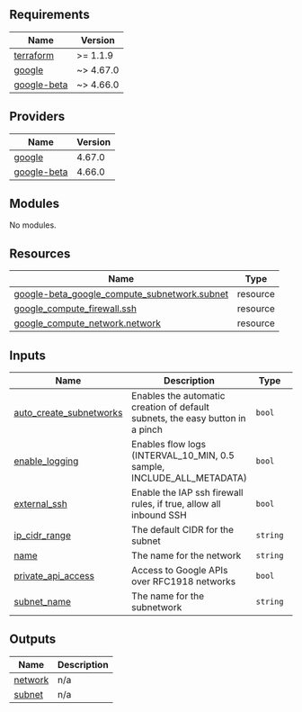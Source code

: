 <!-- BEGIN_TF_DOCS -->
## Requirements

| Name | Version |
|------|---------|
| <a name="requirement_terraform"></a> [terraform](#requirement\_terraform) | >= 1.1.9 |
| <a name="requirement_google"></a> [google](#requirement\_google) | ~> 4.67.0 |
| <a name="requirement_google-beta"></a> [google-beta](#requirement\_google-beta) | ~> 4.66.0 |

## Providers

| Name | Version |
|------|---------|
| <a name="provider_google"></a> [google](#provider\_google) | 4.67.0 |
| <a name="provider_google-beta"></a> [google-beta](#provider\_google-beta) | 4.66.0 |

## Modules

No modules.

## Resources

| Name | Type |
|------|------|
| [google-beta_google_compute_subnetwork.subnet](https://registry.terraform.io/providers/hashicorp/google-beta/latest/docs/resources/google_compute_subnetwork) | resource |
| [google_compute_firewall.ssh](https://registry.terraform.io/providers/hashicorp/google/latest/docs/resources/compute_firewall) | resource |
| [google_compute_network.network](https://registry.terraform.io/providers/hashicorp/google/latest/docs/resources/compute_network) | resource |

## Inputs

| Name | Description | Type | Default | Required |
|------|-------------|------|---------|:--------:|
| <a name="input_auto_create_subnetworks"></a> [auto\_create\_subnetworks](#input\_auto\_create\_subnetworks) | Enables the automatic creation of default subnets, the easy button in a pinch | `bool` | `false` | no |
| <a name="input_enable_logging"></a> [enable\_logging](#input\_enable\_logging) | Enables flow logs (INTERVAL\_10\_MIN, 0.5 sample, INCLUDE\_ALL\_METADATA) | `bool` | `false` | no |
| <a name="input_external_ssh"></a> [external\_ssh](#input\_external\_ssh) | Enable the IAP ssh firewall rules, if true, allow all inbound SSH | `bool` | `false` | no |
| <a name="input_ip_cidr_range"></a> [ip\_cidr\_range](#input\_ip\_cidr\_range) | The default CIDR for the subnet | `string` | `"10.13.37.0/28"` | no |
| <a name="input_name"></a> [name](#input\_name) | The name for the network | `string` | n/a | yes |
| <a name="input_private_api_access"></a> [private\_api\_access](#input\_private\_api\_access) | Access to Google APIs over RFC1918 networks | `bool` | `true` | no |
| <a name="input_subnet_name"></a> [subnet\_name](#input\_subnet\_name) | The name for the subnetwork | `string` | n/a | yes |

## Outputs

| Name | Description |
|------|-------------|
| <a name="output_network"></a> [network](#output\_network) | n/a |
| <a name="output_subnet"></a> [subnet](#output\_subnet) | n/a |
<!-- END_TF_DOCS -->